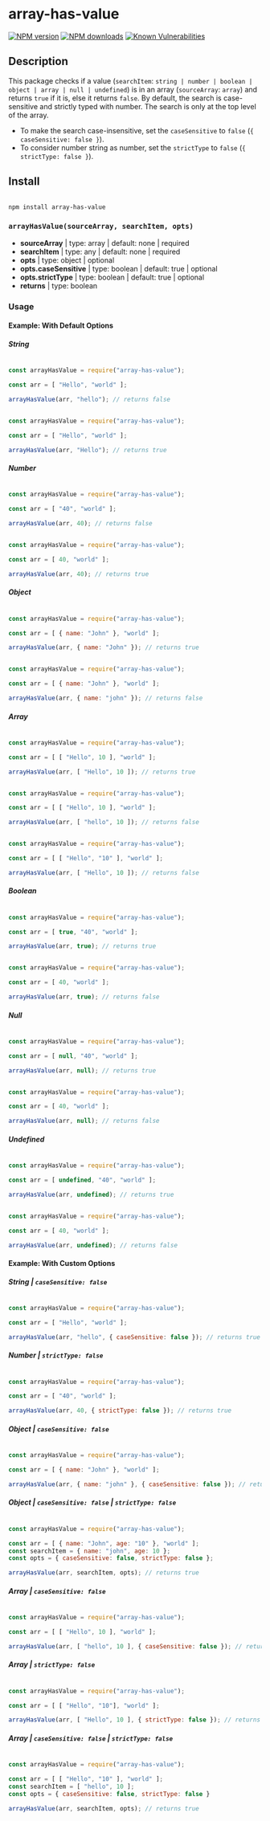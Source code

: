 # array-has-value

[![NPM version](https://img.shields.io/npm/v/array-has-value.svg)](https://www.npmjs.com/package/array-has-value)
[![NPM downloads](https://img.shields.io/npm/dm/array-has-value.svg)](https://www.npmjs.com/package/array-has-value)
[![Known Vulnerabilities](https://snyk.io/test/github/grjan7/array-has-value/badge.svg)](https://snyk.io/test/github/grjan7/array-has-value)


## Description

This package checks if a value (`searchItem`: `string | number | boolean | object | array | null | undefined`) is in an array (`sourceArray`: `array`) and returns `true` if it is, else it returns `false`. By default, the search is case-sensitive and strictly typed with number. The search is only at the top level of the array.

- To make the search case-insensitive, set the `caseSensitive` to `false` (`{ caseSensitive: false }`).
- To consider number string as number, set the `strictType` to `false` (`{ strictType: false }`).

## Install

```sh

npm install array-has-value 

```

### `arrayHasValue(sourceArray, searchItem, opts)`

- **sourceArray** | type: array | default: none | required
- **searchItem** | type: any | default: none | required
- **opts** | type: object | optional
- **opts.caseSensitive** | type: boolean | default: true | optional
- **opts.strictType** | type: boolean | default: true | optional
- **returns** | type: boolean

### Usage

#### Example: With Default Options

##### String

```js

const arrayHasValue = require("array-has-value");

const arr = [ "Hello", "world" ];

arrayHasValue(arr, "hello"); // returns false 

```

```js

const arrayHasValue = require("array-has-value");

const arr = [ "Hello", "world" ];

arrayHasValue(arr, "Hello"); // returns true

```

##### Number

```js

const arrayHasValue = require("array-has-value");

const arr = [ "40", "world" ];

arrayHasValue(arr, 40); // returns false 

```

```js

const arrayHasValue = require("array-has-value");

const arr = [ 40, "world" ];

arrayHasValue(arr, 40); // returns true 

```

##### Object

```js

const arrayHasValue = require("array-has-value");

const arr = [ { name: "John" }, "world" ];

arrayHasValue(arr, { name: "John" }); // returns true 

```

```js

const arrayHasValue = require("array-has-value");

const arr = [ { name: "John" }, "world" ];

arrayHasValue(arr, { name: "john" }); // returns false

```


##### Array

```js

const arrayHasValue = require("array-has-value");

const arr = [ [ "Hello", 10 ], "world" ];

arrayHasValue(arr, [ "Hello", 10 ]); // returns true 

```

```js

const arrayHasValue = require("array-has-value");

const arr = [ [ "Hello", 10 ], "world" ];

arrayHasValue(arr, [ "hello", 10 ]); // returns false 

```

```js

const arrayHasValue = require("array-has-value");

const arr = [ [ "Hello", "10" ], "world" ];

arrayHasValue(arr, [ "Hello", 10 ]); // returns false 

```


##### Boolean

```js

const arrayHasValue = require("array-has-value");

const arr = [ true, "40", "world" ];

arrayHasValue(arr, true); // returns true 

```

```js

const arrayHasValue = require("array-has-value");

const arr = [ 40, "world" ];

arrayHasValue(arr, true); // returns false 

```

##### Null

```js

const arrayHasValue = require("array-has-value");

const arr = [ null, "40", "world" ];

arrayHasValue(arr, null); // returns true 

```

```js

const arrayHasValue = require("array-has-value");

const arr = [ 40, "world" ];

arrayHasValue(arr, null); // returns false 

```

##### Undefined

```js

const arrayHasValue = require("array-has-value");

const arr = [ undefined, "40", "world" ];

arrayHasValue(arr, undefined); // returns true 

```

```js

const arrayHasValue = require("array-has-value");

const arr = [ 40, "world" ];

arrayHasValue(arr, undefined); // returns false 

```


#### Example: With Custom Options

##### String | `caseSensitive: false`

```js

const arrayHasValue = require("array-has-value");

const arr = [ "Hello", "world" ];

arrayHasValue(arr, "hello", { caseSensitive: false }); // returns true 

```

##### Number | `strictType: false`

```js

const arrayHasValue = require("array-has-value");

const arr = [ "40", "world" ];

arrayHasValue(arr, 40, { strictType: false }); // returns true

```

##### Object | `caseSensitive: false`

```js

const arrayHasValue = require("array-has-value");

const arr = [ { name: "John" }, "world" ];

arrayHasValue(arr, { name: "john" }, { caseSensitive: false }); // returns true 

```

##### Object | `caseSensitive: false` | `strictType: false`

```js

const arrayHasValue = require("array-has-value");

const arr = [ { name: "John", age: "10" }, "world" ];
const searchItem = { name: "john", age: 10 };
const opts = { caseSensitive: false, strictType: false };

arrayHasValue(arr, searchItem, opts); // returns true

```


##### Array | `caseSensitive: false`

```js

const arrayHasValue = require("array-has-value");

const arr = [ [ "Hello", 10 ], "world" ];

arrayHasValue(arr, [ "hello", 10 ], { caseSensitive: false }); // returns true 

```

##### Array | `strictType: false`

```js

const arrayHasValue = require("array-has-value");

const arr = [ [ "Hello", "10"], "world" ];

arrayHasValue(arr, [ "Hello", 10 ], { strictType: false }); // returns true 

```

##### Array | `caseSensitive: false` | `strictType: false`

```js

const arrayHasValue = require("array-has-value");

const arr = [ [ "Hello", "10" ], "world" ];
const searchItem = [ "hello", 10 ];
const opts = { caseSensitive: false, strictType: false }

arrayHasValue(arr, searchItem, opts); // returns true 

```